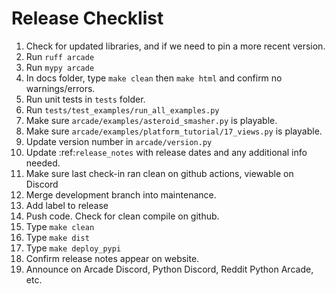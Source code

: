 # Release Checklist

1. Check for updated libraries, and if we need to pin a more recent version.
2. Run `ruff arcade`
3. Run `mypy arcade`
4. In docs folder, type `make clean` then  `make html` and confirm no warnings/errors.
5. Run unit tests in `tests` folder.
6. Run `tests/test_examples/run_all_examples.py`
7. Make sure `arcade/examples/asteroid_smasher.py` is playable.
8. Make sure `arcade/examples/platform_tutorial/17_views.py` is playable.
9. Update version number in `arcade/version.py`
10. Update :ref:`release_notes` with release dates and any additional
   info needed.
11. Make sure last check-in ran clean on github actions, viewable on Discord
12. Merge development branch into maintenance.
13. Add label to release
14. Push code. Check for clean compile on github.
15. Type `make clean`
16. Type `make dist`
17. Type `make deploy_pypi`
18. Confirm release notes appear on website.
19. Announce on Arcade Discord, Python Discord, Reddit Python Arcade, etc.
